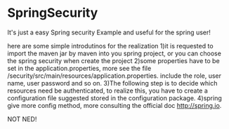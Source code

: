 # SpringSecurity
It's just a easy Spring security Example and useful for the spring user!

here are some simple introdutinos  for the realization 
1)it is requested to import the maven jar by maven into you spring project, or you can choose the spring security when create the project 
2)some properties have to be set in the application.properties, more see the file /security/src/main/resources/application.properties. include
the role, user name, user password and so on.
3)The following step is to decide which resources need be authenticated, to realize this, you have to create a configuration file suggested
stored in the configuration package.
4)spring give more config method, more consulting the official doc http://spring.io.

NOT NED!
